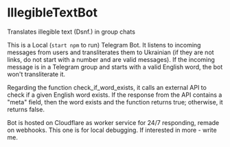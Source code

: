 # IllegibleTextBot

Translates illegible text (Dsnf.) in group chats

This is a Local (`start npm` to run) Telegram Bot. It listens to incoming messages from users and transliterates them to Ukrainian (if they are not links, do not start with a number and are valid messages). If the incoming message is in a Telegram group and starts with a valid English word, the bot won't transliterate it.

Regarding the function check_if_word_exists, it calls an external API to check if a given English word exists. If the response from the API contains a "meta" field, then the word exists and the function returns true; otherwise, it returns false.

Bot is hosted on Cloudflare as worker service for 24/7 responding, remade on webhooks. This one is for local debugging. If interested in more - write me.
